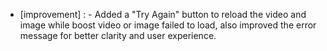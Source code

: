 - [improvement] : - Added a "Try Again" button to reload the video and image while boost video or image failed to load, also improved the error message for better clarity and user experience.
